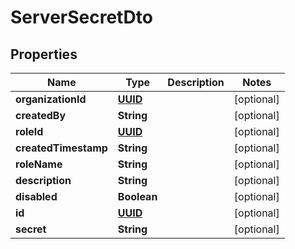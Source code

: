 

# ServerSecretDto

## Properties

Name | Type | Description | Notes
------------ | ------------- | ------------- | -------------
**organizationId** | [**UUID**](UUID.md) |  |  [optional]
**createdBy** | **String** |  |  [optional]
**roleId** | [**UUID**](UUID.md) |  |  [optional]
**createdTimestamp** | **String** |  |  [optional]
**roleName** | **String** |  |  [optional]
**description** | **String** |  |  [optional]
**disabled** | **Boolean** |  |  [optional]
**id** | [**UUID**](UUID.md) |  |  [optional]
**secret** | **String** |  |  [optional]



